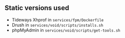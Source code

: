 ## Static versions used
- Tideways Xhprof in `services/fpm/Dockerfile`
- Drush in `services/void/scripts/installs.sh`
- phpMyAdmin in `services/void/scripts/get-tools.sh`
